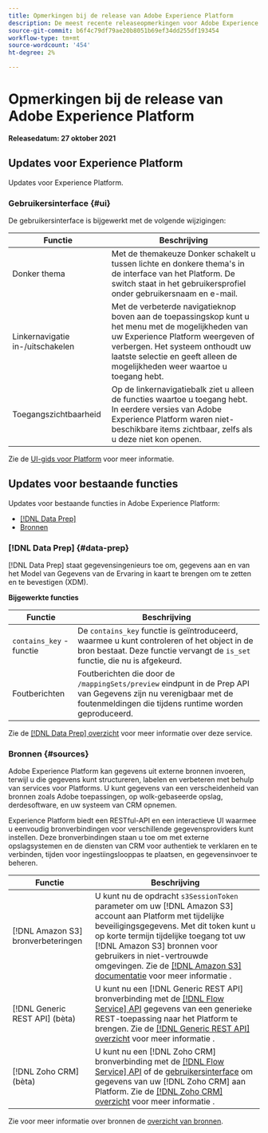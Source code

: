```yaml
---
title: Opmerkingen bij de release van Adobe Experience Platform
description: De meest recente releaseopmerkingen voor Adobe Experience Platform.
source-git-commit: b6f4c79df79ae20b8051b69ef34dd255df193454
workflow-type: tm+mt
source-wordcount: '454'
ht-degree: 2%

---
```


# Opmerkingen bij de release van Adobe Experience Platform

**Releasedatum: 27 oktober 2021**

## Updates voor Experience Platform

Updates voor Experience Platform.

### Gebruikersinterface {#ui}

De gebruikersinterface is bijgewerkt met de volgende wijzigingen:

| Functie | Beschrijving |
| --- | --- |
| Donker thema | Met de themakeuze Donker schakelt u tussen lichte en donkere thema&#39;s in de interface van het Platform. De switch staat in het gebruikersprofiel onder gebruikersnaam en e-mail. |
| Linkernavigatie in-/uitschakelen | Met de verbeterde navigatieknop boven aan de toepassingskop kunt u het menu met de mogelijkheden van uw Experience Platform weergeven of verbergen. Het systeem onthoudt uw laatste selectie en geeft alleen de mogelijkheden weer waartoe u toegang hebt. |
| Toegangszichtbaarheid | Op de linkernavigatiebalk ziet u alleen de functies waartoe u toegang hebt. In eerdere versies van Adobe Experience Platform waren niet-beschikbare items zichtbaar, zelfs als u deze niet kon openen. |

Zie de [UI-gids voor Platform](../../landing/ui-guide.md) voor meer informatie.

## Updates voor bestaande functies

Updates voor bestaande functies in Adobe Experience Platform:

- [[!DNL Data Prep]](#data-prep)
- [Bronnen](#sources)

### [!DNL Data Prep] {#data-prep}

[!DNL Data Prep] staat gegevensingenieurs toe om, gegevens aan en van het Model van Gegevens van de Ervaring in kaart te brengen om te zetten en te bevestigen (XDM).

**Bijgewerkte functies**

| Functie | Beschrijving |
| --- | --- |
| `contains_key` -functie | De `contains_key` functie is geïntroduceerd, waarmee u kunt controleren of het object in de bron bestaat. Deze functie vervangt de `is_set` functie, die nu is afgekeurd. |
| Foutberichten | Foutberichten die door de `/mappingSets/preview` eindpunt in de Prep API van Gegevens zijn nu verenigbaar met de foutenmeldingen die tijdens runtime worden geproduceerd. |

Zie de [[!DNL Data Prep] overzicht](../../data-prep/home.md) voor meer informatie over deze service.

### Bronnen {#sources}

Adobe Experience Platform kan gegevens uit externe bronnen invoeren, terwijl u die gegevens kunt structureren, labelen en verbeteren met behulp van services voor Platforms. U kunt gegevens van een verscheidenheid van bronnen zoals Adobe toepassingen, op wolk-gebaseerde opslag, derdesoftware, en uw systeem van CRM opnemen.

Experience Platform biedt een RESTful-API en een interactieve UI waarmee u eenvoudig bronverbindingen voor verschillende gegevensproviders kunt instellen. Deze bronverbindingen staan u toe om met externe opslagsystemen en de diensten van CRM voor authentiek te verklaren en te verbinden, tijden voor ingestiingslooppas te plaatsen, en gegevensinvoer te beheren.

| Functie | Beschrijving |
| --- | --- |
| [!DNL Amazon S3] bronverbeteringen | U kunt nu de opdracht `s3SessionToken` parameter om uw [!DNL Amazon S3] account aan Platform met tijdelijke beveiligingsgegevens. Met dit token kunt u op korte termijn tijdelijke toegang tot uw [!DNL Amazon S3] bronnen voor gebruikers in niet-vertrouwde omgevingen. Zie de [[!DNL Amazon S3] documentatie](../../sources/connectors/cloud-storage/s3.md#prerequisites) voor meer informatie . |
| [!DNL Generic REST API] (bèta) | U kunt nu een [!DNL Generic REST API] bronverbinding met de [[!DNL Flow Service] API](../../sources/tutorials/api/create/protocols/generic-rest.md) gegevens van een generieke REST-toepassing naar het Platform te brengen. Zie de [[!DNL Generic REST API] overzicht](../../sources/connectors/protocols/generic-rest.md) voor meer informatie . |
| [!DNL Zoho CRM] (bèta) | U kunt nu een [!DNL Zoho CRM] bronverbinding met de [[!DNL Flow Service] API](../../sources/tutorials/api/create/crm/zoho.md) of de [gebruikersinterface](../../sources/tutorials/ui/create/crm/zoho.md) om gegevens van uw [!DNL Zoho CRM] aan Platform. Zie de [[!DNL Zoho CRM] overzicht](../../sources/connectors/crm/zoho.md) voor meer informatie . |

Zie voor meer informatie over bronnen de [overzicht van bronnen](../../sources/home.md).
